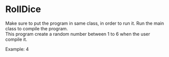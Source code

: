 # RollDice
Make sure to put the program in same class, in order to run it. Run the main class to compile the program.            
This program create a random number between 1 to 6 when the user compile it.

Example: 
4     
